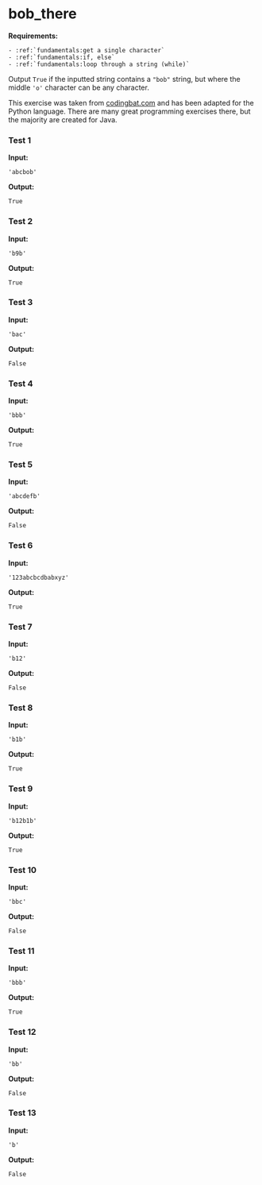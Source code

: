 # bob_there



**Requirements:**
```eval_rst
- :ref:`fundamentals:get a single character`
- :ref:`fundamentals:if, else`
- :ref:`fundamentals:loop through a string (while)`

```


Output `True` if the inputted string contains a `"bob"` string, but where the middle `'o'` character can be any character.

This exercise was taken from [codingbat.com](https://codingbat.com/prob/p175762) and has been adapted for the Python language. There are many great programming exercises there, but the majority are created for Java.






### Test 1
**Input:**
```
'abcbob'
```
**Output:**
```
True
```
### Test 2
**Input:**
```
'b9b'
```
**Output:**
```
True
```
### Test 3
**Input:**
```
'bac'
```
**Output:**
```
False
```
### Test 4
**Input:**
```
'bbb'
```
**Output:**
```
True
```
### Test 5
**Input:**
```
'abcdefb'
```
**Output:**
```
False
```
### Test 6
**Input:**
```
'123abcbcdbabxyz'
```
**Output:**
```
True
```
### Test 7
**Input:**
```
'b12'
```
**Output:**
```
False
```
### Test 8
**Input:**
```
'b1b'
```
**Output:**
```
True
```
### Test 9
**Input:**
```
'b12b1b'
```
**Output:**
```
True
```
### Test 10
**Input:**
```
'bbc'
```
**Output:**
```
False
```
### Test 11
**Input:**
```
'bbb'
```
**Output:**
```
True
```
### Test 12
**Input:**
```
'bb'
```
**Output:**
```
False
```
### Test 13
**Input:**
```
'b'
```
**Output:**
```
False
```

